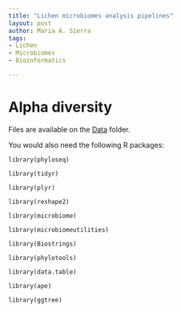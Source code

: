 ```yaml
---
title: "Lichen microbiomes analysis pipelines"
layout: post
author: Maria A. Sierra 
tags:
- Lichen
- Microbiomes
- Bioinformatics

---
```


# Alpha diversity 

Files are available on the [Data]() folder.

You would also need the following R packages:

`library(phyloseq)`

`library(tidyr)`

`library(plyr)`

`library(reshape2)`

`library(microbiome)`

`library(microbiomeutilities)`

`library(Biostrings)`

`library(phylotools)`

`library(data.table)`

`library(ape)`

`library(ggtree)`